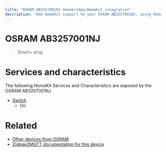 ```yaml
---
title: "OSRAM AB3257001NJ Homebridge/HomeKit integration"
description: "Add HomeKit support to your OSRAM AB3257001NJ, using Homebridge, Zigbee2MQTT and homebridge-z2m."
---
```

<!---
This file has been GENERATED using src/docgen/docgen.ts
DO NOT EDIT THIS FILE MANUALLY!
-->
# OSRAM AB3257001NJ
> Smart+ plug


# Services and characteristics
The following HomeKit Services and Characteristics are exposed by
the OSRAM AB3257001NJ

* [Switch](../../switch.md)
  * On


# Related
* [Other devices from OSRAM](../index.md#osram)
* [Zigbee2MQTT documentation for this device](https://www.zigbee2mqtt.io/devices/AB3257001NJ.html)